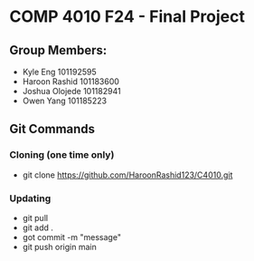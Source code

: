 # COMP 4010 F24 - Final Project

## Group Members:
- Kyle Eng 101192595
- Haroon Rashid 101183600
- Joshua Olojede 101182941
- Owen Yang 101185223

## Git Commands
### Cloning (one time only)
- git clone https://github.com/HaroonRashid123/C4010.git

### Updating
- git pull
- git add .
- got commit -m "message"
- git push origin main
